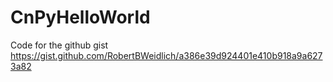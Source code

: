 # CnPyHelloWorld

Code for the github gist https://gist.github.com/RobertBWeidlich/a386e39d924401e410b918a9a6273a82


